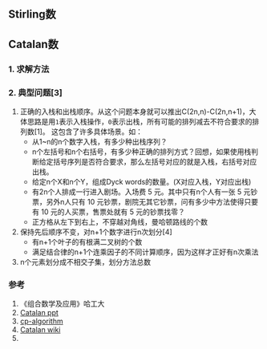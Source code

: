 ## Stirling数





## Catalan数

### 1. 求解方法

### 2. 典型问题[3]
1. 正确的入栈和出栈顺序。从这个问题本身就可以推出C(2n,n)-C(2n,n+1)，大体思路是用`1`表示入栈操作，`0`表示出栈，所有可能的排列减去不符合要求的排列数[1]。
	这包含了许多具体场景。如：
	* 从1~n的n个数字入栈，有多少种出栈序列？
	* n个左括号和n个右括号，有多少种正确的排列方式？回想，如果使用栈判断给定括号序列是否符合要求，那么左括号对应的就是入栈，右括号对应出栈。
	* 给定n个X和n个Y，组成Dyck words的数量。(X对应入栈，Y对应出栈)
	* 有2n个人排成一行进入剧场。入场费 5 元。其中只有n个人有一张 5 元钞票，另外n人只有 10 元钞票，剧院无其它钞票，问有多少中方法使得只要有 10 元的人买票，售票处就有 5 元的钞票找零？
	* 正方格从左下到右上，不穿越对角线，曼哈顿路线的个数
2. 保持先后顺序不变，对n+1个数字进行n次划分[4]
	* 有n+1个叶子的有根满二叉树的个数
	* 满足结合律的n+1个连乘因子的不同计算顺序，因为这样才正好有n次乘法
3. n个元素划分成不相交子集，划分方法总数

### 参考
1. 《组合数学及应用》哈工大
2. [Catalan ppt](https://math.mit.edu/~rstan/transparencies/china.pdf)
3. [cp-algorithm](https://cp-algorithms.com/combinatorics/catalan-numbers.html)
4. [Catalan wiki](en.wikipedia.org/wiki/Catalan_number#Applications_in_combinatorics)
5. 